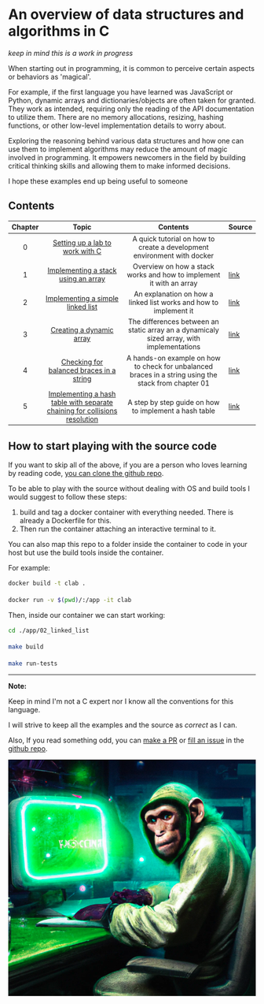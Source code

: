 # An overview of data structures and algorithms in C

_keep in mind this is a work in progress_

When starting out in programming, it is common to perceive certain aspects or behaviors as 'magical'.

For example, if the first language you have learned was JavaScript or Python, dynamic arrays and dictionaries/objects are often taken for granted. They work as intended, requiring only the reading of the API documentation to utilize them. There are no memory allocations, resizing, hashing functions, or other low-level implementation details to worry about.

Exploring the reasoning behind various data structures and how one can use them to implement algorithms may reduce the amount of magic involved in programming. It empowers newcomers in the field by building critical thinking skills and allowing them to make informed decisions.

I hope these examples end up being useful to someone

## Contents

| Chapter |                                                          Topic                                                          |                                               Contents                                               | Source                                                                                                                |
| :-----: | :---------------------------------------------------------------------------------------------------------------------: | :--------------------------------------------------------------------------------------------------: | --------------------------------------------------------------------------------------------------------------------- |
|    0    |                           [Setting up a lab to work with C](00_setting_up_the_lab/readme.md)                            |               A quick tutorial on how to create a development environment with docker                |
|    1    |                     [Implementing a stack using an array](01_stack_array_implementation/readme.md)                      |                 Overview on how a stack works and how to implement it with an array                  | [link](https://github.com/LautaroJayat/data-structures-and-algorithms-in-c/tree/main/01_stack_array_implementation)   |
|    2    |                              [Implementing a simple linked list](02_linked_list/readme.md)                              |                  An explanation on how a linked list works and how to implement it                   | [link](https://github.com/LautaroJayat/data-structures-and-algorithms-in-c/tree/main/02_linked_list)                  |
|    3    |                                 [Creating a dynamic array](./03_dynamc_array/readme.md)                                 |      The differences between an static array an a dynamicaly sized array, with implementations       | [link](https://github.com/LautaroJayat/data-structures-and-algorithms-in-c/tree/main/03_dynamic_array)                |
|    4    |                    [Checking for balanced braces in a string](./04_check_balanced_braces/readme.md)                     | A hands-on example on how to check for unbalanced braces in a string using the stack from chapter 01 | [link](https://github.com/LautaroJayat/data-structures-and-algorithms-in-c/tree/main/04_check_balanced_braces)        |
|    5    | [Implementing a hash table with separate chaining for collisions resolution](05_hash_table_separate_chaining/readme.md) |                        A step by step guide on how to implement a hash table                         | [link](https://github.com/LautaroJayat/data-structures-and-algorithms-in-c/tree/main/05_hash_table_separate_chaining) |

## How to start playing with the source code

If you want to skip all of the above, if you are a person who loves learning by reading code, [you can clone the github repo](https://github.com/LautaroJayat/data-structures-and-algorithms-in-c).

To be able to play with the source without dealing with OS and build tools I would suggest to follow these steps:

1. build and tag a docker container with everything needed. There is already a Dockerfile for this.
2. Then run the container attaching an interactive terminal to it.

You can also map this repo to a folder inside the container to code in your host but use the build tools inside the container.

For example:

```bash
docker build -t clab .

docker run -v $(pwd)/:/app -it clab
```

Then, inside our container we can start working:

```bash
cd ./app/02_linked_list

make build

make run-tests
```

---

**Note:**

Keep in mind I'm not a C expert nor I know all the conventions for this language.

I will strive to keep all the examples and the source as _correct_ as I can.

Also, If you read something odd, you can [make a PR](https://github.com/LautaroJayat/data-structures-and-algorithms-in-c/pulls) or [fill an issue](https://github.com/LautaroJayat/data-structures-and-algorithms-in-c/issues) in the [github repo](https://github.com/LautaroJayat/data-structures-and-algorithms-in-c).

![A cool monkey learning how to code](./the_monkey.png)
